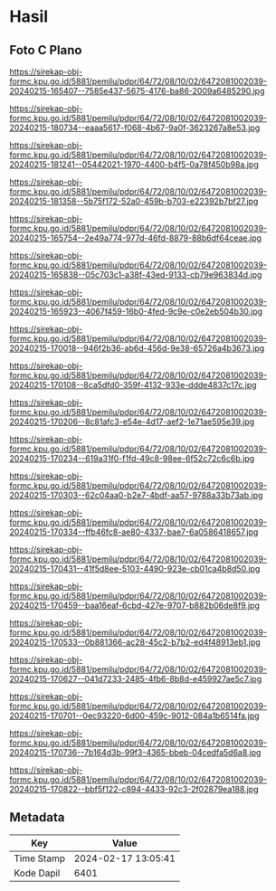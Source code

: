 # Hasil

## Foto C Plano

https://sirekap-obj-formc.kpu.go.id/5881/pemilu/pdpr/64/72/08/10/02/6472081002039-20240215-165407--7585e437-5675-4176-ba86-2009a6485290.jpg

https://sirekap-obj-formc.kpu.go.id/5881/pemilu/pdpr/64/72/08/10/02/6472081002039-20240215-180734--eaaa5617-f068-4b67-9a0f-3623267a8e53.jpg

https://sirekap-obj-formc.kpu.go.id/5881/pemilu/pdpr/64/72/08/10/02/6472081002039-20240215-181241--05442021-1970-4400-b4f5-0a78f450b98a.jpg

https://sirekap-obj-formc.kpu.go.id/5881/pemilu/pdpr/64/72/08/10/02/6472081002039-20240215-181358--5b75f172-52a0-459b-b703-e22392b7bf27.jpg

https://sirekap-obj-formc.kpu.go.id/5881/pemilu/pdpr/64/72/08/10/02/6472081002039-20240215-165754--2e49a774-977d-46fd-8879-88b6df64ceae.jpg

https://sirekap-obj-formc.kpu.go.id/5881/pemilu/pdpr/64/72/08/10/02/6472081002039-20240215-165838--05c703c1-a38f-43ed-9133-cb79e963834d.jpg

https://sirekap-obj-formc.kpu.go.id/5881/pemilu/pdpr/64/72/08/10/02/6472081002039-20240215-165923--4067f459-16b0-4fed-9c9e-c0e2eb504b30.jpg

https://sirekap-obj-formc.kpu.go.id/5881/pemilu/pdpr/64/72/08/10/02/6472081002039-20240215-170018--946f2b36-ab6d-456d-9e38-65726a4b3673.jpg

https://sirekap-obj-formc.kpu.go.id/5881/pemilu/pdpr/64/72/08/10/02/6472081002039-20240215-170108--8ca5dfd0-359f-4132-933e-ddde4837c17c.jpg

https://sirekap-obj-formc.kpu.go.id/5881/pemilu/pdpr/64/72/08/10/02/6472081002039-20240215-170206--8c81afc3-e54e-4d17-aef2-1e71ae595e39.jpg

https://sirekap-obj-formc.kpu.go.id/5881/pemilu/pdpr/64/72/08/10/02/6472081002039-20240215-170234--619a31f0-f1fd-49c8-98ee-6f52c72c6c6b.jpg

https://sirekap-obj-formc.kpu.go.id/5881/pemilu/pdpr/64/72/08/10/02/6472081002039-20240215-170303--62c04aa0-b2e7-4bdf-aa57-9788a33b73ab.jpg

https://sirekap-obj-formc.kpu.go.id/5881/pemilu/pdpr/64/72/08/10/02/6472081002039-20240215-170334--ffb46fc8-ae80-4337-bae7-6a0586418657.jpg

https://sirekap-obj-formc.kpu.go.id/5881/pemilu/pdpr/64/72/08/10/02/6472081002039-20240215-170431--41f5d8ee-5103-4490-923e-cb01ca4b8d50.jpg

https://sirekap-obj-formc.kpu.go.id/5881/pemilu/pdpr/64/72/08/10/02/6472081002039-20240215-170459--baa16eaf-6cbd-427e-9707-b882b06de8f9.jpg

https://sirekap-obj-formc.kpu.go.id/5881/pemilu/pdpr/64/72/08/10/02/6472081002039-20240215-170533--0b881366-ac28-45c2-b7b2-ed4f48913eb1.jpg

https://sirekap-obj-formc.kpu.go.id/5881/pemilu/pdpr/64/72/08/10/02/6472081002039-20240215-170627--041d7233-2485-4fb6-8b8d-e459927ae5c7.jpg

https://sirekap-obj-formc.kpu.go.id/5881/pemilu/pdpr/64/72/08/10/02/6472081002039-20240215-170701--0ec93220-6d00-459c-9012-084a1b6514fa.jpg

https://sirekap-obj-formc.kpu.go.id/5881/pemilu/pdpr/64/72/08/10/02/6472081002039-20240215-170736--7b164d3b-99f3-4365-bbeb-04cedfa5d6a8.jpg

https://sirekap-obj-formc.kpu.go.id/5881/pemilu/pdpr/64/72/08/10/02/6472081002039-20240215-170822--bbf5f122-c894-4433-92c3-2f02879ea188.jpg


## Metadata

| Key        | Value               |
| ---------- | ------------------- |
| Time Stamp | 2024-02-17 13:05:41 |
| Kode Dapil | 6401                |



